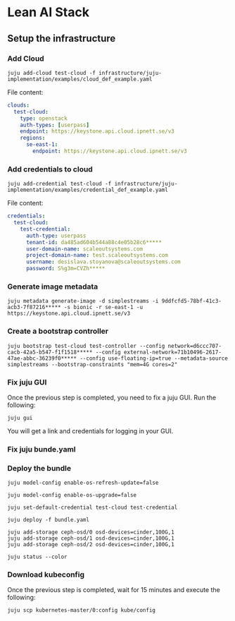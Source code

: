 # Lean AI Stack

## Setup the infrastructure

### Add Cloud
```
juju add-cloud test-cloud -f infrastructure/juju-implementation/examples/cloud_def_example.yaml 
```
File content:
```yaml
clouds:
  test-cloud:
    type: openstack
    auth-types: [userpass]
    endpoint: https://keystone.api.cloud.ipnett.se/v3
    regions:
      se-east-1:
        endpoint: https://keystone.api.cloud.ipnett.se/v3
```

### Add credentials to cloud
```
juju add-credential test-cloud -f infrastructure/juju-implementation/examples/credential_def_example.yaml 
```
File content:
```yaml
credentials:
  test-cloud:
    test-credential:
      auth-type: userpass
      tenant-id: da485ad604b544a88c4e05b28c6*****
      user-domain-name: scaleoutsystems.com
      project-domain-name: test.scaleoutsystems.com
      username: desislava.stoyanova@scaleoutsystems.com
      password: S%g3m=CVZh*****
```

### Generate image metadata
```
juju metadata generate-image -d simplestreams -i 9ddfcfd5-78bf-41c3-acb3-7f87216***** -s bionic -r se-east-1 -u https://keystone.api.cloud.ipnett.se/v3
```

### Create a bootstrap controller
```
juju bootstrap test-cloud test-controller --config network=d6ccc707-cacb-42a5-b547-f1f1518***** --config external-network=71b10496-2617-47ae-abbc-36239f0***** --config use-floating-ip=true --metadata-source simplestreams --bootstrap-constraints "mem=4G cores=2"
```

### Fix juju GUI
Once the previous step is completed, you need to fix a juju GUI. Run the following:
```
juju gui
```
You will get a link and credentials for logging in your GUI.

### Fix juju bunde.yaml

### Deploy the bundle
```
juju model-config enable-os-refresh-update=false

juju model-config enable-os-upgrade=false

juju set-default-credential test-cloud test-credential

juju deploy -f bundle.yaml 

juju add-storage ceph-osd/0 osd-devices=cinder,100G,1
juju add-storage ceph-osd/1 osd-devices=cinder,100G,1
juju add-storage ceph-osd/2 osd-devices=cinder,100G,1

juju status --color
```

### Download kubeconfig
Once the previous step is completed, wait for 15 minutes and execute the following:
```
juju scp kubernetes-master/0:config kube/config
```